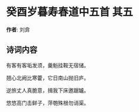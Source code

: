 # 癸酉岁暮寿春道中五首  其五

**作者**: 刘弇

## 诗词内容

有客有客垢发须，羹魁挂鞍无宿储。

翘心北阙比寒藿，它日南山抛旧庐。

逆旅丈人真脆意，揖我下床邀踞罏。

悠悠高门击鲜子，萍匏殊根勿诮渠。

